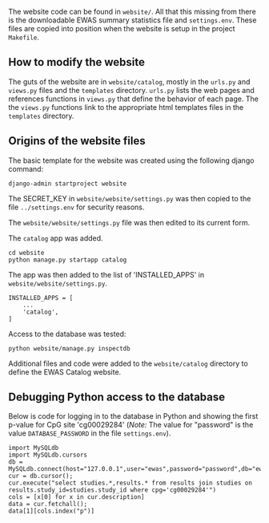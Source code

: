 The website code can be found in `website/`.
All that this missing from there is the downloadable
EWAS summary statistics file and `settings.env`.
These files are copied into position when the website
is setup in the project `Makefile`.

## How to modify the website

The guts of the website are in `website/catalog`, mostly
in the `urls.py` and `views.py` files and the `templates` directory.
`urls.py` lists the web pages and references functions
in `views.py` that define the behavior of each page.
The the `views.py` functions link to the appropriate
html templates files in the `templates` directory.

## Origins of the website files

The basic template for the website was created using the following django command:
```
django-admin startproject website
```

The SECRET_KEY in `website/website/settings.py` was then copied
to the file `../settings.env` for security reasons.

The `website/website/settings.py` file was then edited to its current form.

The `catalog` app was added.
```
cd website
python manage.py startapp catalog
```

The app was then added to the list of 'INSTALLED_APPS'
in `website/website/settings.py`.
```
INSTALLED_APPS = [
    ...
    'catalog',
]
```

Access to the database was tested:
```
python website/manage.py inspectdb
```

Additional files and code were added to the
`website/catalog` directory 
to define the EWAS Catalog website.


## Debugging Python access to the database

Below is code for logging in to the database in Python
and showing the first p-value for CpG site 'cg00029284'
(*Note:* The value for "password" is
the value `DATABASE_PASSWORD` in the file `settings.env`). 
```
import MySQLdb
import MySQLdb.cursors
db = MySQLdb.connect(host="127.0.0.1",user="ewas",password="password",db="ewascatalog")
cur = db.cursor();
cur.execute("select studies.*,results.* from results join studies on results.study_id=studies.study_id where cpg='cg00029284'")
cols = [x[0] for x in cur.description]
data = cur.fetchall();
data[1][cols.index("p")] 
```					







